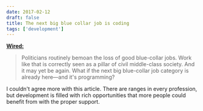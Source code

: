 ```yaml
---
date: 2017-02-12
draft: false
title: The next big blue collar job is coding
tags: ['development']
---
```


**[Wired:](https://www.wired.com/2017/02/programming-is-the-new-blue-collar-job/)**

> Politicians routinely bemoan the loss of good blue-collar jobs. Work like that is correctly seen as a pillar of civil middle-class society. And it may yet be again. What if the next big blue-collar job category is already here—and it's programming?<!-- excerpt -->

I couldn't agree more with this article. There are ranges in every profession, but development is filled with rich opportunities that more people could benefit from with the proper support.
